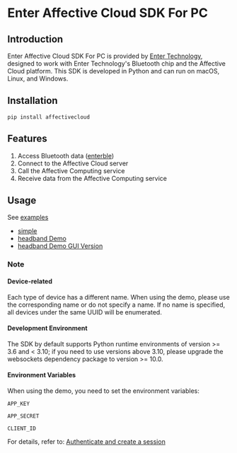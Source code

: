 # Enter Affective Cloud SDK For PC

## Introduction

Enter Affective Cloud SDK For PC is provided by [Enter Technology](https://www.entertech.cn/), designed to work with Enter Technology's Bluetooth chip and the Affective Cloud platform. This SDK is developed in Python and can run on macOS, Linux, and Windows.

## Installation

`pip install affectivecloud`

## Features

1. Access Bluetooth data ([enterble](https://github.com/Entertech/Enter-Biomodule-BLE-PC-SDK))
2. Connect to the Affective Cloud server
3. Call the Affective Computing service
4. Receive data from the Affective Computing service

## Usage

See [examples](https://github.com/Entertech/Enter-AffectiveCloud-PC-SDK/tree/main/examples)

- [simple](https://github.com/Entertech/Enter-AffectiveCloud-PC-SDK/tree/main/examples/simple.py)
- [headband Demo](https://github.com/Entertech/Enter-AffectiveCloud-PC-SDK/tree/main/examples/headband_relatime_demo.py)
- [headband Demo GUI Version](https://github.com/Entertech/Enter-AffectiveCloud-PC-SDK/tree/main/examples/headband_relatime_gui_demo.py)

### Note

#### Device-related

Each type of device has a different name. When using the demo, please use the corresponding name or do not specify a name. If no name is specified, all devices under the same UUID will be enumerated.

#### Development Environment

The SDK by default supports Python runtime environments of version >= 3.6 and < 3.10; if you need to use versions above 3.10, please upgrade the websockets dependency package to version >= 10.0.

#### Environment Variables

When using the demo, you need to set the environment variables:

`APP_KEY`

`APP_SECRET`

`CLIENT_ID`

For details, refer to: [Authenticate and create a session](https://docs.affectivecloud.cn/%F0%9F%8E%99%E6%8E%A5%E5%8F%A3%E5%8D%8F%E8%AE%AE/%E4%BC%9A%E8%AF%9D%E5%8D%8F%E8%AE%AE#%E8%AE%A4%E8%AF%81%E5%B9%B6%E5%88%9B%E5%BB%BA%E5%AF%B9%E8%AF%9D%E7%9A%84-request)
